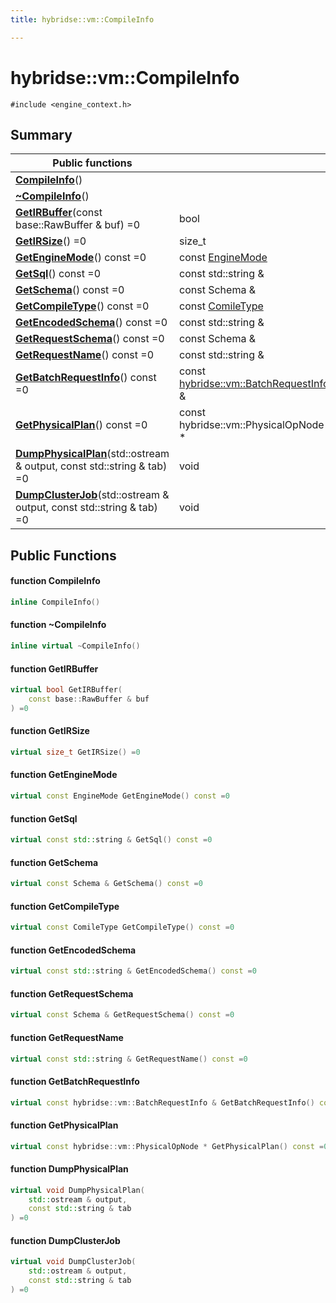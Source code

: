 ```yaml
---
title: hybridse::vm::CompileInfo

---
```

# hybridse::vm::CompileInfo



`#include <engine_context.h>`

## Summary


|  Public functions|            |
| -------------- | -------------- |
|**[CompileInfo](/hybridse/usage/api/c++/Classes/classhybridse_1_1vm_1_1_compile_info.md#function-compileinfo)**()|  |
|**[~CompileInfo](/hybridse/usage/api/c++/Classes/classhybridse_1_1vm_1_1_compile_info.md#function-~compileinfo)**()|  |
|**[GetIRBuffer](/hybridse/usage/api/c++/Classes/classhybridse_1_1vm_1_1_compile_info.md#function-getirbuffer)**(const base::RawBuffer & buf) =0| bool  |
|**[GetIRSize](/hybridse/usage/api/c++/Classes/classhybridse_1_1vm_1_1_compile_info.md#function-getirsize)**() =0| size_t  |
|**[GetEngineMode](/hybridse/usage/api/c++/Classes/classhybridse_1_1vm_1_1_compile_info.md#function-getenginemode)**() const =0| const [EngineMode](/hybridse/usage/api/c++/Namespaces/namespacehybridse_1_1vm.md#enum-enginemode)  |
|**[GetSql](/hybridse/usage/api/c++/Classes/classhybridse_1_1vm_1_1_compile_info.md#function-getsql)**() const =0| const std::string &  |
|**[GetSchema](/hybridse/usage/api/c++/Classes/classhybridse_1_1vm_1_1_compile_info.md#function-getschema)**() const =0| const Schema &  |
|**[GetCompileType](/hybridse/usage/api/c++/Classes/classhybridse_1_1vm_1_1_compile_info.md#function-getcompiletype)**() const =0| const [ComileType](/hybridse/usage/api/c++/Namespaces/namespacehybridse_1_1vm.md#enum-comiletype)  |
|**[GetEncodedSchema](/hybridse/usage/api/c++/Classes/classhybridse_1_1vm_1_1_compile_info.md#function-getencodedschema)**() const =0| const std::string &  |
|**[GetRequestSchema](/hybridse/usage/api/c++/Classes/classhybridse_1_1vm_1_1_compile_info.md#function-getrequestschema)**() const =0| const Schema &  |
|**[GetRequestName](/hybridse/usage/api/c++/Classes/classhybridse_1_1vm_1_1_compile_info.md#function-getrequestname)**() const =0| const std::string &  |
|**[GetBatchRequestInfo](/hybridse/usage/api/c++/Classes/classhybridse_1_1vm_1_1_compile_info.md#function-getbatchrequestinfo)**() const =0| const [hybridse::vm::BatchRequestInfo](/hybridse/usage/api/c++/Classes/structhybridse_1_1vm_1_1_batch_request_info.md) &  |
|**[GetPhysicalPlan](/hybridse/usage/api/c++/Classes/classhybridse_1_1vm_1_1_compile_info.md#function-getphysicalplan)**() const =0| const hybridse::vm::PhysicalOpNode *  |
|**[DumpPhysicalPlan](/hybridse/usage/api/c++/Classes/classhybridse_1_1vm_1_1_compile_info.md#function-dumpphysicalplan)**(std::ostream & output, const std::string & tab) =0| void  |
|**[DumpClusterJob](/hybridse/usage/api/c++/Classes/classhybridse_1_1vm_1_1_compile_info.md#function-dumpclusterjob)**(std::ostream & output, const std::string & tab) =0| void  |

## Public Functions

#### function CompileInfo

```cpp
inline CompileInfo()
```


#### function ~CompileInfo

```cpp
inline virtual ~CompileInfo()
```


#### function GetIRBuffer

```cpp
virtual bool GetIRBuffer(
    const base::RawBuffer & buf
) =0
```


#### function GetIRSize

```cpp
virtual size_t GetIRSize() =0
```


#### function GetEngineMode

```cpp
virtual const EngineMode GetEngineMode() const =0
```


#### function GetSql

```cpp
virtual const std::string & GetSql() const =0
```


#### function GetSchema

```cpp
virtual const Schema & GetSchema() const =0
```


#### function GetCompileType

```cpp
virtual const ComileType GetCompileType() const =0
```


#### function GetEncodedSchema

```cpp
virtual const std::string & GetEncodedSchema() const =0
```


#### function GetRequestSchema

```cpp
virtual const Schema & GetRequestSchema() const =0
```


#### function GetRequestName

```cpp
virtual const std::string & GetRequestName() const =0
```


#### function GetBatchRequestInfo

```cpp
virtual const hybridse::vm::BatchRequestInfo & GetBatchRequestInfo() const =0
```


#### function GetPhysicalPlan

```cpp
virtual const hybridse::vm::PhysicalOpNode * GetPhysicalPlan() const =0
```


#### function DumpPhysicalPlan

```cpp
virtual void DumpPhysicalPlan(
    std::ostream & output,
    const std::string & tab
) =0
```


#### function DumpClusterJob

```cpp
virtual void DumpClusterJob(
    std::ostream & output,
    const std::string & tab
) =0
```



